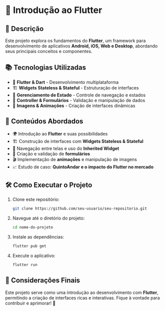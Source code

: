 # 🚀 Introdução ao Flutter

## 📌 Descrição
Este projeto explora os fundamentos do **Flutter**, um framework para desenvolvimento de aplicativos **Android, iOS, Web e Desktop**, abordando seus principais conceitos e componentes.

## 📚 Tecnologias Utilizadas
- 📱 **Flutter & Dart** - Desenvolvimento multiplataforma
- 🏗️ **Widgets Stateless & Stateful** - Estruturação de interfaces
- 🔄 **Gerenciamento de Estado** - Controle de navegação e estados
- 🔢 **Controller & Formulários** - Validação e manipulação de dados
- 🎨 **Imagens & Animações** - Criação de interfaces dinâmicas

## 📖 Conteúdos Abordados
- 🌍 Introdução ao **Flutter** e suas possibilidades
- 🏗️ Construção de interfaces com **Widgets Stateless & Stateful**
- 🔀 Navegação entre telas e uso do **Inherited Widget**
- 📝 Criação e validação de **formulários**
- 🎬 Implementação de **animações** e manipulação de imagens
- 📈 Estudo de caso: **QuintoAndar e o impacto do Flutter no mercado**

## 🛠️ Como Executar o Projeto
1. Clone este repositório:
   ```bash
   git clone https://github.com/seu-usuario/seu-repositorio.git
   ```
2. Navegue até o diretório do projeto:
   ```bash
   cd nome-do-projeto
   ```
3. Instale as dependências:
   ```bash
   flutter pub get
   ```
4. Execute o aplicativo:
   ```bash
   flutter run
   ```

## 📌 Considerações Finais
Este projeto serve como uma introdução ao desenvolvimento com **Flutter**, permitindo a criação de interfaces ricas e interativas. Fique à vontade para contribuir e aprimorar! 🚀

